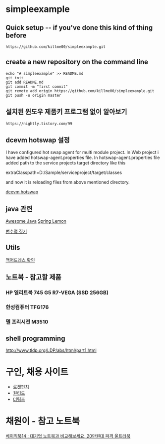 # simpleexample

## Quick setup -- if you've done this kind of thing before
```
https://github.com/killme00/simpleexample.git
```

## create a new repository on the command line
```
echo "# simpleexample" >> README.md
git init
git add README.md
git commit -m "first commit"
git remote add origin https://github.com/killme00/simpleexample.git
git push -u origin master
```

## 설치된 윈도우 제품키 프로그램 없이 알아보기
```
https://nightly.tistory.com/99
```

## dcevm hotswap 설정

I have configured hot swap agent for multi module project. In Web project i have added hotswap-agent.properties file. In hotswap-agent.properties file added path to the service projects target directory like this

extraClasspath=D:/Sample/serviceproject/target/classes

and now it is reloading files from above mentioned directory.

[dcevm hotswap](https://stackoverflow.com/questions/32425303/hot-swap-agent-configuration-for-multi-module-project)

## java 관련
[Awesome Java](https://github.com/akullpp/awesome-java)
[Spring Lemon](https://github.com/naturalprogrammer/spring-lemon)

[변수명 짓기](https://www.curioustore.com/#!/util/naming)

## Utils
[맥어드레스 확인](https://technitium.com/tmac/)

## 노트북 - 참고할 제품

### HP 엘리트북 745 G5 R7-VEGA (SSD 256GB)

### 한성컴퓨터 TFG176

### 델 프리시전 M3510

## shell programming
http://www.tldp.org/LDP/abs/html/part1.html

# 구인, 채용 사이트
- [로켓펀치](https://www.rocketpunch.com/jobs)
- [원티드](https://www.wanted.co.kr/wdlist/518?referer_id=562450&location=label.location.kr.gangnam&years=10&job_sort=-confirm_time)
- [더팀즈](https://www.theteams.kr/recruit)


# 채원이 - 참고 노트북
[베이직북14 : 대기업 노트북과 비교해보세요, 20만원대 파격 울트라북](https://www.wadiz.kr/web/campaign/detail/29032?isWadizApp=N)
